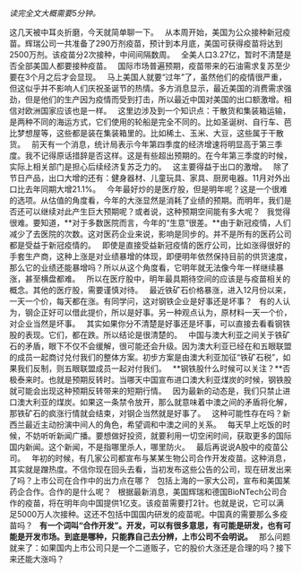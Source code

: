 *读完全文大概需要5分钟。*
  
这几天被中耳炎折磨，今天就简单聊一下。
 
从本周开始，美国为公众接种新冠疫苗。辉瑞公司一共准备了290万剂疫苗，预计到本月底，美国可获得疫苗将达到2500万剂。该疫苗分2次接种，中间间隔数周。
 
全美人口3.27亿，暂时不清楚是否全部美国人都要接种疫苗。
 
国际市场普遍预期，疫苗带来的石油需求复苏至少要在3个月之后才会显现。
 
马上美国人就要“过年”了，虽然他们的疫情很严重，但这似乎并不影响人们庆祝圣诞节的热情。多方消息显示，最近美国的消费需求强劲，但是他们的生产因为疫情而受到打击，所以最近中国对美国的出口额激增。相信对欧洲国家应该也是一样。
 
这里边涉及到一个知识点：干散货和集装箱运输，是两种不同的海运方式，它们使用的轮船是完全不同的。比如圣诞树、自行车、芭比梦想屋等，这些都是装在集装箱里的。比如稀土、玉米、大豆，这些属于干散货。
 
前天有一个消息，统计局表示今年第四季度的经济增速将明显高于第三季度。我不记得原话措辞是否这样。这是有些超出预期的。在今年第三季度的时候，实际上相关部门是担心后续经济复苏乏力的。
 
这主要得益于出口的激增。
 
除了节日产品，出口大增的还有：健身器材、儿童玩具、家具、厨房电器。11月对外出口比去年同期大增21.1%。
 
今年最好炒的是医疗股，但是明年呢？这是一个很难的选项。从估值的角度看，今年的大涨显然是消耗了业绩的预期。而明年，我们是否还可以继续对此产生巨大预期呢？或者说，这种预期空间能有多大呢？
 
我觉得很难。要知道，**对于多数医院而言，今年的“生意”很差。**由于新冠疫情，人们减少了去医院的次数。这对医药企业来说，影响是同步的。并不是所有的医药公司都是受益于新冠疫情的。
 
即使是直接受益新冠疫情的医疗公司，比如涨得很好的手套生产商，这种上涨是对业绩暴增的体现，即便明年依然保持目前的供货速度，那么它的业绩还能暴增吗？所以从这个角度看，它明年就无法像今年一样继续暴涨，甚至横盘都难。
 
所以在医疗股中，明年最具期待空间的应该是与疫苗相关的概念。其他的医疗股，需要谨慎对待。
 
最近铁矿石价格暴涨，进入12月份以来，一天一个价，每天都在涨。有同学问，这对钢铁企业是好事还是坏事？
 
有的人认为，钢企正好可以借此提价，所以是好事。另一种观点认为，原材料一天一个价，对企业当然是坏事。
 
其实如果你分不清楚是好事还是坏事，可以直接去看看钢铁股的表现。它们，都在跌。所以结论是很清楚的。
 
中国与澳大利亚之间关于铁矿石的矛盾，眼下不仅不会缓解，很可能还会升级。因为澳大利亚已经在和五眼联盟的成员一起商讨兑付我们的整体方案。初步方案是由澳大利亚加征“铁矿石税”，如果我们反制，则五眼联盟成员一起对付我们。
 
**钢铁股什么时候可以关注？**否极泰来时。也就是预期反转时。当哪天中国宣布进口澳大利亚煤炭的时候，钢铁股就可能会出现这种预期反转带来的短期行情。
 
因为最新的动态是，我们只禁止进口澳大利亚的煤炭。如果这一条禁令放开，那么就意味着中澳之间的矛盾将化解，那铁矿石的疯涨行情就会结束，对钢企当然就是好事了。
 
这种可能性存在吗？新西兰最近主动扮演中间人的角色，希望调和中澳之间的关系。
 
每天早上吃饭的时候，不妨听听新闻广播。要想做好投资，就要利用一切空闲时间，获取更多的国际国内新闻。这个新闻，不是指哪里杀人，哪里防火。
 
最后再说说A股中的疫苗公司。
 
年初的时候，有几家公司都宣布与某某生物公司合作开发疫苗。这种消息，其实就是蹭热度。不信你现在回头去看，当初发布这些公告的公司，现在研发出来了吗？上市公司在合作中的出力点在哪？
 
包括上海的一家大公司，宣布和美国某药企合作。合作的是什么呢？
 
根据最新消息，美国辉瑞和德国BioNTech公司合作的疫苗，将在明年向中国提供1亿支。该疫苗需要打2针。也就是说，它可以满足5000万人次接种。这还不包括中国国内研发的疫苗呢。中国真的需要那么多疫苗吗？
 
**有一个词叫“合作开发”。开发，可以有很多意思，有可能是研发，也有可能是开发市场。到底是哪种，只能靠自己去分辨，上市公司不会明说。**
 
那么问题就来了：如果国内上市公司只是一个二道贩子，它的股价大涨还是合理的吗？接下来还能大涨吗？